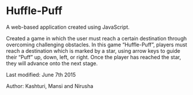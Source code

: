 # Huffle-Puff
A web-based application created using JavaScript.

Created a game in which the user must reach a certain destination through overcoming challenging obstacles. 
In this game “Huffle-Puff”, players must  reach a destination which is marked by a star, using arrow keys to guide their “Puff” up,
down, left,  or right. Once the player has reached the star, they will advance onto the next stage. 

Last modified: June 7th 2015

Author: Kashturi, Mansi and Nirusha



